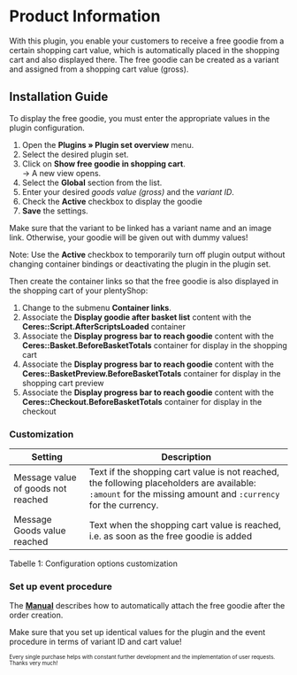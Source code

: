 # Product Information

With this plugin, you enable your customers to receive a free goodie from a certain shopping cart value, which is automatically placed in the shopping cart and also displayed there. The free goodie can be created as a variant and assigned from a shopping cart value (gross).

## Installation Guide

To display the free goodie, you must enter the appropriate values ​​in the plugin configuration.

1. Open the **Plugins » Plugin set overview** menu.
2. Select the desired plugin set.
3. Click on **Show free goodie in shopping cart**.<br>→ A new view opens.
4. Select the **Global** section from the list.
5. Enter your desired _goods value (gross)_ and the _variant ID_.
6. Check the **Active** checkbox to display the goodie
7. **Save** the settings.

<div class="alert alert-info" role="alert">
    Make sure that the variant to be linked has a variant name and an image link.
    Otherwise, your goodie will be given out with dummy values!
</div>

Note: Use the **Active** checkbox to temporarily turn off plugin output without changing container bindings or deactivating the plugin in the plugin set.

Then create the container links so that the free goodie is also displayed in the shopping cart of your plentyShop:

1. Change to the submenu **Container links**.
2. Associate the **Display goodie after basket list** content with the **Ceres::Script.AfterScriptsLoaded** container
3. Associate the **Display progress bar to reach goodie** content with the **Ceres::Basket.BeforeBasketTotals** container for display in the shopping cart
4. Associate the **Display progress bar to reach goodie** content with the **Ceres::BasketPreview.BeforeBasketTotals** container for display in the shopping cart preview
5. Associate the **Display progress bar to reach goodie** content with the **Ceres::Checkout.BeforeBasketTotals** container for display in the checkout

### Customization

| Setting                            | Description |
|------------------------------------|---------------|
| Message value of goods not reached | Text if the shopping cart value is not reached, the following placeholders are available: `:amount` for the missing amount and `:currency` for the currency. |
| Message Goods value reached        | Text when the shopping cart value is reached, i.e. as soon as the free goodie is added |

Tabelle 1: Configuration options customization

### Set up event procedure

The **[Manual](https://knowledge.plentymarkets.com/en-gb/manual/main/item/give-aways.html)** describes how to automatically attach the free goodie after the order creation.

<div class="alert alert-warning" role="alert">
  Make sure that you set up identical values ​​for the plugin and the event procedure in terms of variant ID and cart value!
</div>


<sub><sup>Every single purchase helps with constant further development and the implementation of user requests. Thanks very much!</sup></sub>